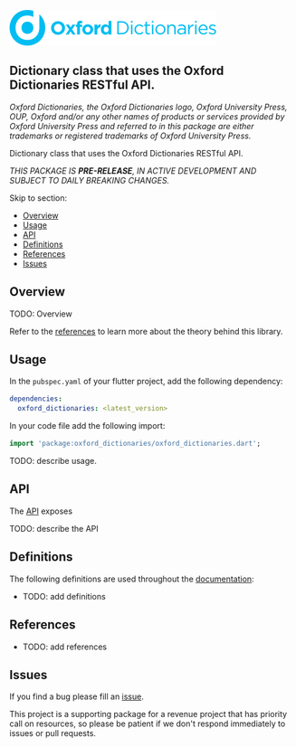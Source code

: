 <!-- 
BSD 3-Clause License
Copyright (c) 2022, GM Consult Pty Ltd
All rights reserved. 
-->

[![GM Consult Pty Ltd](https://raw.githubusercontent.com/GM-Consult-Pty-Ltd/oxford_dictionaries/main/assets/images/oxford_dictionaries_logo.png?raw=true "GM Consult Pty Ltd")](https://github.com/GM-Consult-Pty-Ltd)
## **Dictionary class that uses the Oxford Dictionaries RESTful API.**
*Oxford Dictionaries, the Oxford Dictionaries logo, Oxford University Press, OUP, Oxford and/or any other names of products or services provided by Oxford University Press and referred to in this package are either trademarks or registered trademarks of Oxford University Press.*

Dictionary class that uses the Oxford Dictionaries RESTful API.

*THIS PACKAGE IS **PRE-RELEASE**, IN ACTIVE DEVELOPMENT AND SUBJECT TO DAILY BREAKING CHANGES.*



Skip to section:
- [Overview](#overview)
- [Usage](#usage)
- [API](#api)
- [Definitions](#definitions)
- [References](#references)
- [Issues](#issues)

## Overview

TODO: Overview

Refer to the [references](#references) to learn more about the theory behind this library.

## Usage

In the `pubspec.yaml` of your flutter project, add the following dependency:

```yaml
dependencies:
  oxford_dictionaries: <latest_version>
```

In your code file add the following import:

```dart
import 'package:oxford_dictionaries/oxford_dictionaries.dart';
```

TODO: describe usage.

## API

The [API](https://pub.dev/documentation/oxford_dictionaries/latest/) exposes

TODO: describe the API

## Definitions

The following definitions are used throughout the [documentation](https://pub.dev/documentation/oxford_dictionaries/latest/):
* TODO: add definitions

## References

* TODO: add references

## Issues

If you find a bug please fill an [issue](https://github.com/GM-Consult-Pty-Ltd/oxford_dictionaries/issues).  

This project is a supporting package for a revenue project that has priority call on resources, so please be patient if we don't respond immediately to issues or pull requests.


